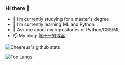 ### Hi there 👋

<!--
**Cheereus/Cheereus** is a ✨ _special_ ✨ repository because its `README.md` (this file) appears on your GitHub profile.

Here are some ideas to get you started:
-->

- 🔭 I’m currently studying for a master's degree
- 🌱 I’m currently learning ML and Python
- 💬 Ask me about my repositories or Python/CSS/ML
- 📫 My blog: [陈十一的博客](https://www.cheereus.com)

![Cheereus's github stats](https://github-readme-stats.vercel.app/api?username=Cheereus&show_icons=true&theme=onedark)

![Top Langs](https://github-readme-stats.vercel.app/api/top-langs/?username=Cheereus)

<!--
Education and Work Experience
Skills

- HTML&CSS :star::star::star::star:
- Javascript :star::star::star:
- Python :star::star:
- C++ :star:
- 2019.9 - 2022.6 : Wuhan Institute of Technology, Master Degree in Computer Application Technology
- 2016.7 - 2019.7 : Hefei Weimao Network Technology Co., Ltd. Front-end development engineer
- 2011.9 - 2016.6 : Tongji University, Bachelor Degree in Biotechnology
-->
